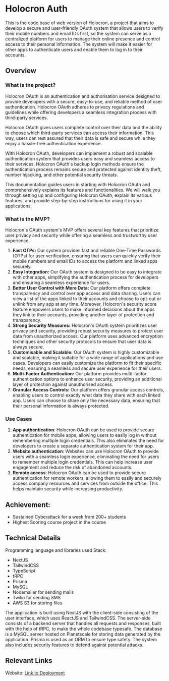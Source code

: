 # Holocron Auth
This is the code base of web version of Holocron, a project that aims to develop a secure and user-friendly OAuth system that allows users to verify their mobile numbers and email IDs first, so the system can serve as a centralized platform for users to manage their online presence and control access to their personal information. The system will make it easier for other apps to authenticate users and enable them to log in to their accounts.

## Overview
### What is the project?
Holocron OAuth is an authentication and authorisation service designed to provide developers with a secure, easy-to-use, and reliable method of user authentication. Holocron OAuth adheres to privacy regulations and guidelines while offering developers a seamless integration process with third-party services.

Holocron OAuth gives users complete control over their data and the ability to choose which third-party services can access their information. This way, users can rest assured that their data is safe and secure while they enjoy a hassle-free authentication experience.

With Holocron OAuth, developers can implement a robust and scalable authentication system that provides users easy and seamless access to their services. Holocron OAuth's backup login methods ensure the authentication process remains secure and protected against identity theft, number hijacking, and other potential security threats.

This documentation guides users in starting with Holocron OAuth and comprehensively explains its features and functionalities. We will walk you through setting up and configuring Holocron OAuth, explain its various features, and provide step-by-step instructions for using it in your applications.

### What is the MVP?
Holocron's OAuth system's MVP offers several key features that prioritize user privacy and security while offering a seamless and trustworthy user experience.

1. **Fast OTPs:** Our system provides fast and reliable One-Time Passwords (OTPs) for user verification, ensuring that users can quickly verify their mobile numbers and email IDs to access the platform and linked apps securely.
2. **Easy Integration:** Our OAuth system is designed to be easy to integrate with other apps, simplifying the authentication process for developers and ensuring a seamless experience for users.
3. **Better User Control with More Data:** Our platform offers complete transparency and control over app access and data sharing. Users can view a list of the apps linked to their accounts and choose to opt-out or unlink from any app at any time. Moreover, Holocron's security score feature empowers users to make informed decisions about the apps they link to their accounts, providing another layer of protection and transparency.
4. **Strong Security Measures:** Holocron's OAuth system prioritizes user privacy and security, providing robust security measures to protect user data from unauthorized access. Our platform uses advanced encryption techniques and other security protocols to ensure that user data is always secure.
5. **Customisable and Scalable:** Our OAuth system is highly customizable and scalable, making it suitable for a wide range of applications and use cases. Developers can easily customize the platform to fit their specific needs, ensuring a seamless and secure user experience for their users.
6. **Multi-Factor Authentication:** Our platform provides multi-factor authentication options to enhance user security, providing an additional layer of protection against unauthorised access.
7. **Granular Access Controls:** Our platform offers granular access controls, enabling users to control exactly what data they share with each linked app. Users can choose to share only the necessary data, ensuring that their personal information is always protected.

### Use Cases

1. **App authentication**: Holocron OAuth can be used to provide secure authentication for mobile apps, allowing users to easily log in without remembering multiple login credentials. This also eliminates the need for developers to create a separate authentication system for their app.
2. **Website authentication**: Websites can use Holocron OAuth to provide users with a seamless login experience, eliminating the need for users to remember multiple login credentials. This can help increase user engagement and reduce the risk of abandoned accounts.
3. **Remote access**: Holocron OAuth can be used to provide secure authentication for remote workers, allowing them to easily and securely access company resources and services from outside the office. This helps maintain security while increasing productivity.

## Achievement:
- Sustained Cyberattack for a week from 200+ students
- Highest Scoring course project in the course

## Technical Details
Programming language and libraries used
Stack:
- NextJS
- TailwindCSS
- TypeScript
- tRPC
- Prisma
- MySQL
- Nodemailer for sending mails
- Twilio for sending SMS
- AWS S3 for storing files

The application is built using NextJS with the client-side consisting of the user interface, which uses ReactJS and TailwindCSS. The server-side consists of a backend server that handles all requests and responses, built with the help of tRPC, to make the whole codebase typesafe. The database is a MySQL server hosted on Planetscale for storing data generated by the application. Prisma is used as an ORM to ensure type safety. The system also includes security features to defend against potential attacks.

## Relevant Links
Website: [Link to Deployment](https://holocron-auth.gjd.one/)

